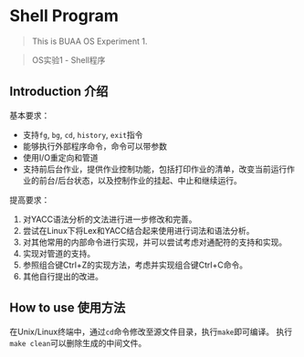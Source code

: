 # Shell Program
> This is BUAA OS Experiment 1. 

> OS实验1 - Shell程序

## Introduction 介绍
基本要求：

* 支持`fg`, `bg`, `cd`, `history`, `exit`指令
* 能够执行外部程序命令，命令可以带参数
* 使用I/O重定向和管道
* 支持前后台作业，提供作业控制功能，包括打印作业的清单，改变当前运行作业的前台/后台状态，以及控制作业的挂起、中止和继续运行。

提高要求：

1. 对YACC语法分析的文法进行进一步修改和完善。
1. 尝试在Linux下将Lex和YACC结合起来使用进行词法和语法分析。
1. 对其他常用的内部命令进行实现，并可以尝试考虑对通配符的支持和实现。
1. 实现对管道的支持。
1. 参照组合键Ctrl+Z的实现方法，考虑并实现组合键Ctrl+C命令。
1. 其他自行提出的改进。

## How to use 使用方法
在Unix/Linux终端中，通过`cd`命令修改至源文件目录，执行`make`即可编译。
执行`make clean`可以删除生成的中间文件。